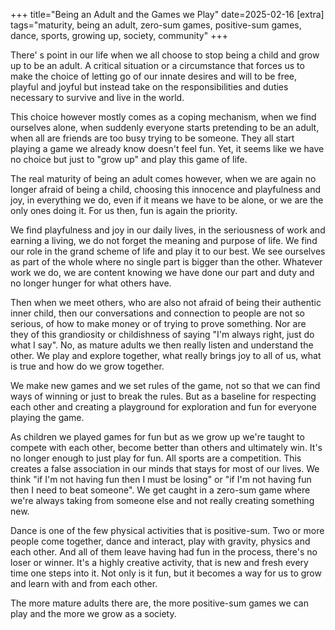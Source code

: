 +++
title="Being an Adult and the Games we Play"
date=2025-02-16
[extra]
tags="maturity, being an adult, zero-sum games, positive-sum games, dance, sports, growing up, society, community"
+++

There' s point in our life when we all choose to stop being a child and grow up 
to be an adult. A critical situation or a circumstance that forces us to
make the choice of letting go of our innate desires and will to be free,
playful and joyful but instead take on the responsibilities and duties
necessary to survive and live in the world.

This choice however mostly comes as a coping mechanism, when we find ourselves
alone, when suddenly everyone starts pretending to be an adult, when all are
friends are too busy trying to be someone. They all start playing a game we
already know doesn't feel fun. Yet, it seems like we have no choice but just
to "grow up" and play this game of life. 

<!-- more -->

The real maturity of being an adult comes however, when we are again no longer afraid
of being a child, choosing this innocence and playfulness and joy, in
everything we do, even if it means we have to be alone, or we are the only
ones doing it. For us then, fun is again the priority.

We find playfulness and joy in our daily lives, in the seriousness of work and
earning a living, we do not forget the meaning and purpose of life.
We find our role in the grand scheme of life and play it to our best.
We see ourselves as part of the whole where no single part is bigger than the other.
Whatever work we do, we are content knowing we have done our part and
duty and no longer hunger for what others have.

Then when we meet others, who are also not afraid of being their authentic inner
child, then our conversations and connection to people are not so serious, of how to
make money or of trying to prove something. Nor are they of this grandiosity or 
childishness of saying "I'm always right, just do what I say".
No, as mature adults we then really listen and understand the other.
We play and explore together, what really brings joy to all of us,
what is true and how do we grow together.

We make new games and we set rules of the game, not so that we can find ways of winning
or just to break the rules. But as a baseline for respecting each other and creating
a playground for exploration and fun for everyone playing the game.

As children we played games for fun but as we grow up we're taught to compete
with each other, become better than others and ultimately win. It's no longer
enough to just play for fun. All sports are a competition.
This creates a false association in our minds that stays for most of our lives.
We think "if I'm not having fun then I must be losing" or "if I'm not having fun then I need to beat someone".
We get caught in a zero-sum game where we're always taking from someone else
and not really creating something new.

Dance is one of the few physical activities that is positive-sum. Two or more
people come together, dance and interact, play with gravity, physics and
each other. And all of them leave having had fun in the process, there's no
loser or winner.
It's a highly creative activity, that is new and fresh every time
one steps into it. Not only is it fun, but it becomes a way for us to grow and
learn with and from each other.

The more mature adults there are, the more positive-sum games we can play and
the more we grow as a society.
